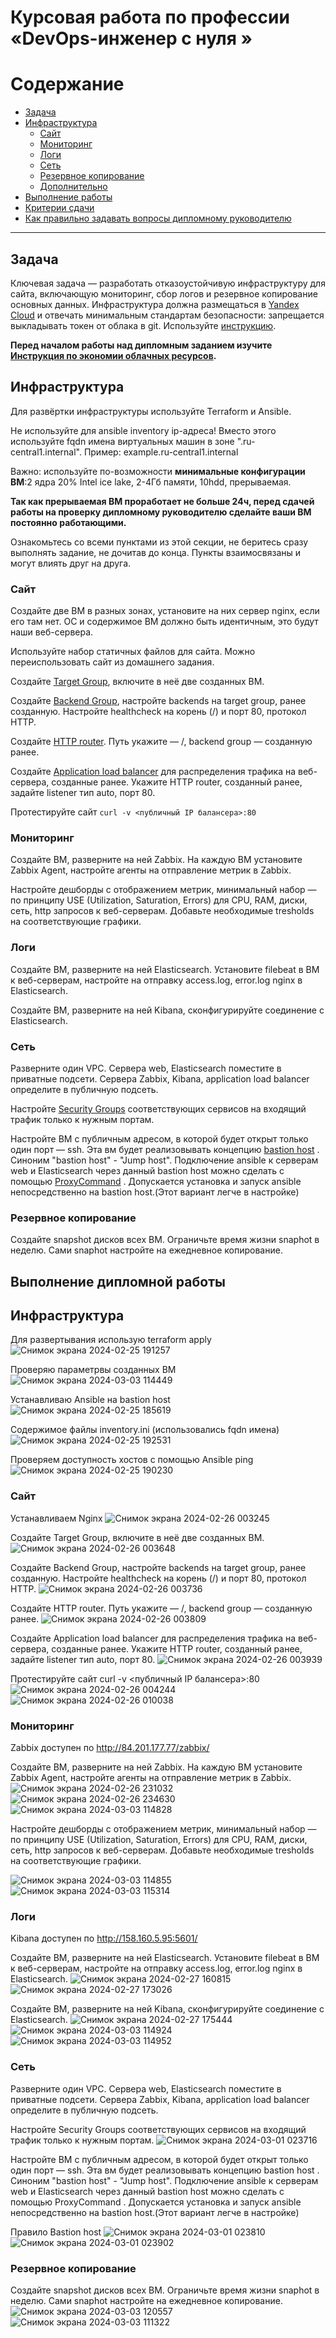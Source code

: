 # Курсовая работа по профессии «DevOps-инженер с нуля »

Содержание
==========
* [Задача](#Задача)
* [Инфраструктура](#Инфраструктура)
    * [Сайт](#Сайт)
    * [Мониторинг](#Мониторинг)
    * [Логи](#Логи)
    * [Сеть](#Сеть)
    * [Резервное копирование](#Резервное-копирование)
    * [Дополнительно](#Дополнительно)
* [Выполнение работы](#Выполнение-работы)
* [Критерии сдачи](#Критерии-сдачи)
* [Как правильно задавать вопросы дипломному руководителю](#Как-правильно-задавать-вопросы-дипломному-руководителю) 

---------

## Задача
Ключевая задача — разработать отказоустойчивую инфраструктуру для сайта, включающую мониторинг, сбор логов и резервное копирование основных данных. Инфраструктура должна размещаться в [Yandex Cloud](https://cloud.yandex.com/) и отвечать минимальным стандартам безопасности: запрещается выкладывать токен от облака в git. Используйте [инструкцию](https://cloud.yandex.ru/docs/tutorials/infrastructure-management/terraform-quickstart#get-credentials).

**Перед началом работы над дипломным заданием изучите [Инструкция по экономии облачных ресурсов](https://github.com/netology-code/devops-materials/blob/master/cloudwork.MD).**

## Инфраструктура
Для развёртки инфраструктуры используйте Terraform и Ansible.  

Не используйте для ansible inventory ip-адреса! Вместо этого используйте fqdn имена виртуальных машин в зоне ".ru-central1.internal". Пример: example.ru-central1.internal  

Важно: используйте по-возможности **минимальные конфигурации ВМ**:2 ядра 20% Intel ice lake, 2-4Гб памяти, 10hdd, прерываемая. 

**Так как прерываемая ВМ проработает не больше 24ч, перед сдачей работы на проверку дипломному руководителю сделайте ваши ВМ постоянно работающими.**

Ознакомьтесь со всеми пунктами из этой секции, не беритесь сразу выполнять задание, не дочитав до конца. Пункты взаимосвязаны и могут влиять друг на друга.

### Сайт
Создайте две ВМ в разных зонах, установите на них сервер nginx, если его там нет. ОС и содержимое ВМ должно быть идентичным, это будут наши веб-сервера.

Используйте набор статичных файлов для сайта. Можно переиспользовать сайт из домашнего задания.

Создайте [Target Group](https://cloud.yandex.com/docs/application-load-balancer/concepts/target-group), включите в неё две созданных ВМ.

Создайте [Backend Group](https://cloud.yandex.com/docs/application-load-balancer/concepts/backend-group), настройте backends на target group, ранее созданную. Настройте healthcheck на корень (/) и порт 80, протокол HTTP.

Создайте [HTTP router](https://cloud.yandex.com/docs/application-load-balancer/concepts/http-router). Путь укажите — /, backend group — созданную ранее.

Создайте [Application load balancer](https://cloud.yandex.com/en/docs/application-load-balancer/) для распределения трафика на веб-сервера, созданные ранее. Укажите HTTP router, созданный ранее, задайте listener тип auto, порт 80.

Протестируйте сайт
`curl -v <публичный IP балансера>:80` 

### Мониторинг
Создайте ВМ, разверните на ней Zabbix. На каждую ВМ установите Zabbix Agent, настройте агенты на отправление метрик в Zabbix. 

Настройте дешборды с отображением метрик, минимальный набор — по принципу USE (Utilization, Saturation, Errors) для CPU, RAM, диски, сеть, http запросов к веб-серверам. Добавьте необходимые tresholds на соответствующие графики.

### Логи
Cоздайте ВМ, разверните на ней Elasticsearch. Установите filebeat в ВМ к веб-серверам, настройте на отправку access.log, error.log nginx в Elasticsearch.

Создайте ВМ, разверните на ней Kibana, сконфигурируйте соединение с Elasticsearch.

### Сеть
Разверните один VPC. Сервера web, Elasticsearch поместите в приватные подсети. Сервера Zabbix, Kibana, application load balancer определите в публичную подсеть.

Настройте [Security Groups](https://cloud.yandex.com/docs/vpc/concepts/security-groups) соответствующих сервисов на входящий трафик только к нужным портам.

Настройте ВМ с публичным адресом, в которой будет открыт только один порт — ssh.  Эта вм будет реализовывать концепцию  [bastion host]( https://cloud.yandex.ru/docs/tutorials/routing/bastion) . Синоним "bastion host" - "Jump host". Подключение  ansible к серверам web и Elasticsearch через данный bastion host можно сделать с помощью  [ProxyCommand](https://docs.ansible.com/ansible/latest/network/user_guide/network_debug_troubleshooting.html#network-delegate-to-vs-proxycommand) . Допускается установка и запуск ansible непосредственно на bastion host.(Этот вариант легче в настройке)

### Резервное копирование
Создайте snapshot дисков всех ВМ. Ограничьте время жизни snaphot в неделю. Сами snaphot настройте на ежедневное копирование.



## Выполнение дипломной работы

## Инфраструктура
Для развертывания использую terraform apply
![Снимок экрана 2024-02-25 191257](https://github.com/rulezzz7373/-/assets/138396672/96a01e72-1ce2-4050-930a-cbf4c98d8974)

Проверяю параметрвы созданных ВМ
![Снимок экрана 2024-03-03 114449](https://github.com/rulezzz7373/-/assets/138396672/9e34dc69-9127-4fd4-9585-1bfd3b08000d)


Устанавливаю Ansible на bastion host
![Снимок экрана 2024-02-25 185619](https://github.com/rulezzz7373/-/assets/138396672/20580db6-e40d-465a-a860-1c95941fe70f)

Содержимое файлы inventory.ini (использовались fqdn имена)
![Снимок экрана 2024-02-25 192531](https://github.com/rulezzz7373/-/assets/138396672/9a3d1582-2dc1-44c5-a162-614d0497c791)

Проверяем доступность хостов с помощью Ansible ping
![Снимок экрана 2024-02-25 190230](https://github.com/rulezzz7373/-/assets/138396672/0101aab1-1c44-467b-ae1f-e28b646826ed)

### Сайт

Устанавливаем Nginx
![Снимок экрана 2024-02-26 003245](https://github.com/rulezzz7373/-/assets/138396672/d669538e-b9cf-43e7-8be2-4c9078c1f14b)

Создайте Target Group, включите в неё две созданных ВМ.
![Снимок экрана 2024-02-26 003648](https://github.com/rulezzz7373/-/assets/138396672/ad85e895-e283-4350-9c6a-ca2449c6aea9)

Создайте Backend Group, настройте backends на target group, ранее созданную. Настройте healthcheck на корень (/) и порт 80, протокол HTTP.
![Снимок экрана 2024-02-26 003736](https://github.com/rulezzz7373/-/assets/138396672/10e05c6b-92eb-4feb-a819-6593426d3ae4)

Создайте HTTP router. Путь укажите — /, backend group — созданную ранее.
![Снимок экрана 2024-02-26 003809](https://github.com/rulezzz7373/-/assets/138396672/fda340ed-79b9-4ce8-8590-d7652a7cbf91)

Создайте Application load balancer для распределения трафика на веб-сервера, созданные ранее. Укажите HTTP router, созданный ранее, задайте listener тип auto, порт 80.
![Снимок экрана 2024-02-26 003939](https://github.com/rulezzz7373/-/assets/138396672/28a11694-e7a7-466f-aab6-fb0ed5987f4b)

Протестируйте сайт curl -v <публичный IP балансера>:80
![Снимок экрана 2024-02-26 004244](https://github.com/rulezzz7373/-/assets/138396672/4a3d3ecc-425a-44bd-8e9c-14a49483b36a)
![Снимок экрана 2024-02-26 010038](https://github.com/rulezzz7373/-/assets/138396672/b03d94e4-60f8-4363-a623-f330597bb0da)


### Мониторинг

Zabbix доступен по http://84.201.177.77/zabbix/

Создайте ВМ, разверните на ней Zabbix. На каждую ВМ установите Zabbix Agent, настройте агенты на отправление метрик в Zabbix.
![Снимок экрана 2024-02-26 231032](https://github.com/rulezzz7373/-/assets/138396672/16653ccb-32d6-4150-ab9a-00b53e985957)
![Снимок экрана 2024-02-26 234630](https://github.com/rulezzz7373/-/assets/138396672/85ada485-960e-49ee-ad40-1da1d99f2090)
![Снимок экрана 2024-03-03 114828](https://github.com/rulezzz7373/-/assets/138396672/397dd1cd-5483-4cc5-81f2-c55ba11e1dbf)


Настройте дешборды с отображением метрик, минимальный набор — по принципу USE (Utilization, Saturation, Errors) для CPU, RAM, диски, сеть, http запросов к веб-серверам. Добавьте необходимые tresholds на соответствующие графики.

![Снимок экрана 2024-03-03 114855](https://github.com/rulezzz7373/-/assets/138396672/b1bfa625-0e21-4a7f-b510-564b4d8435e3)
![Снимок экрана 2024-03-03 115314](https://github.com/rulezzz7373/-/assets/138396672/a95eea62-560c-415e-ab3f-5f94f359ded4)


### Логи

Kibana доступен по http://158.160.5.95:5601/

Cоздайте ВМ, разверните на ней Elasticsearch. Установите filebeat в ВМ к веб-серверам, настройте на отправку access.log, error.log nginx в Elasticsearch.
![Снимок экрана 2024-02-27 160815](https://github.com/rulezzz7373/-/assets/138396672/3d09e28e-855a-422f-b3d6-cbfa77d106b9)
![Снимок экрана 2024-02-27 173026](https://github.com/rulezzz7373/-/assets/138396672/822fea7d-2766-496d-bda2-d9f4ec3fdfee)

Создайте ВМ, разверните на ней Kibana, сконфигурируйте соединение с Elasticsearch.
![Снимок экрана 2024-02-27 175444](https://github.com/rulezzz7373/-/assets/138396672/a867a78d-3a0b-4a22-89ed-726d25952b25)
![Снимок экрана 2024-03-03 114924](https://github.com/rulezzz7373/-/assets/138396672/6bfc0e0a-7183-4023-ae7c-e42c8fc08e6f)
![Снимок экрана 2024-03-03 114952](https://github.com/rulezzz7373/-/assets/138396672/27b70b5b-c299-4dcf-8abb-346dc21e238f)


### Сеть

Разверните один VPC. Сервера web, Elasticsearch поместите в приватные подсети. Сервера Zabbix, Kibana, application load balancer определите в публичную подсеть.

Настройте Security Groups соответствующих сервисов на входящий трафик только к нужным портам.
![Снимок экрана 2024-03-01 023716](https://github.com/rulezzz7373/-/assets/138396672/971442ee-844d-4934-9839-51648e513097)

Настройте ВМ с публичным адресом, в которой будет открыт только один порт — ssh. Эта вм будет реализовывать концепцию bastion host . Синоним "bastion host" - "Jump host". Подключение ansible к серверам web и Elasticsearch через данный bastion host можно сделать с помощью ProxyCommand . Допускается установка и запуск ansible непосредственно на bastion host.(Этот вариант легче в настройке)

Правило Bastion host
![Снимок экрана 2024-03-01 023810](https://github.com/rulezzz7373/-/assets/138396672/e950bd2d-a920-498d-87fc-5d2b1f7ea178)
![Снимок экрана 2024-03-01 023902](https://github.com/rulezzz7373/-/assets/138396672/33a221f1-70f6-4da5-bea4-c33d4613047b)

### Резервное копирование
Создайте snapshot дисков всех ВМ. Ограничьте время жизни snaphot в неделю. Сами snaphot настройте на ежедневное копирование.
![Снимок экрана 2024-03-03 120557](https://github.com/rulezzz7373/-/assets/138396672/f60a49d6-e2db-4f88-979d-ed6d132826fe)
![Снимок экрана 2024-03-03 111322](https://github.com/rulezzz7373/-/assets/138396672/af6f9346-63bc-4c95-950e-73cf1dd3b1e7)






